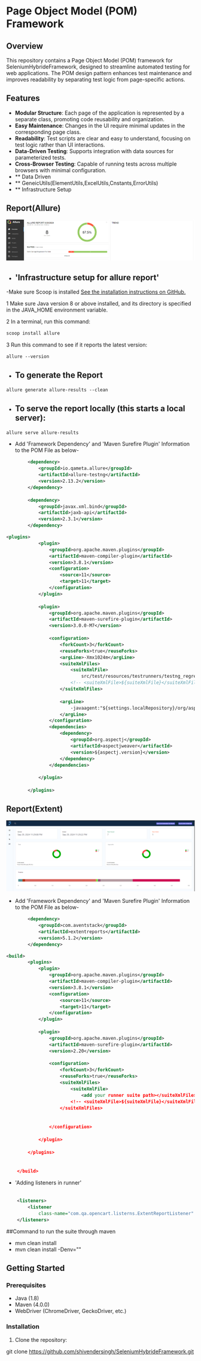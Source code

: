 # Page Object Model (POM) Framework

## Overview

This repository contains a Page Object Model (POM) framework for SeleniumHybrideFramework, designed to streamline automated testing for web applications. The POM design pattern enhances test maintenance and improves readability by separating test logic from page-specific actions.

## Features

- **Modular Structure**: Each page of the application is represented by a separate class, promoting code reusability and organization.
- **Easy Maintenance**: Changes in the UI require minimal updates in the corresponding page class.
- **Readability**: Test scripts are clear and easy to understand, focusing on test logic rather than UI interactions.
- **Data-Driven Testing**: Supports integration with data sources for parameterized tests.
- **Cross-Browser Testing**: Capable of running tests across multiple browsers with minimal configuration.
- ** Data Driven
- ** GeneicUtils(ElementUtils,ExcelUtils,Cnstants,ErrorUtils)
- ** Infrastructure Setup
## **Report(Allure)**
![Allure Report](assets/images/AllureReportImage.png)
- ## **'Infrastructure setup for allure report'**

-Make sure Scoop is installed [ See the installation instructions on GitHub.](https://github.com/ScoopInstaller/Install#readme)

1 Make sure Java version 8 or above installed, and its directory is specified in the JAVA_HOME environment variable.

2 In a terminal, run this command:
```xml
scoop install allure
```
3 Run this command to see if it reports the latest version:
```xml
allure --version
```
- ## **To generate the Report**
```xml
allure generate allure-results --clean
```
- ## **To serve the report locally (this starts a local server):**
```xml
allure serve allure-results
```

- Add 'Framework Dependency' and 'Maven Surefire Plugin' Information to the POM File as below-
```xml
		<dependency>
			<groupId>io.qameta.allure</groupId>
			<artifactId>allure-testng</artifactId>
			<version>2.13.2</version>
		</dependency>

		<dependency>
			<groupId>javax.xml.bind</groupId>
			<artifactId>jaxb-api</artifactId>
			<version>2.3.1</version>
		</dependency>
```
```xml
<plugins>
			<plugin>
				<groupId>org.apache.maven.plugins</groupId>
				<artifactId>maven-compiler-plugin</artifactId>
				<version>3.8.1</version>
				<configuration>
					<source>11</source>
					<target>11</target>
				</configuration>
			</plugin>

			<plugin>
				<groupId>org.apache.maven.plugins</groupId>
				<artifactId>maven-surefire-plugin</artifactId>
				<version>3.0.0-M7</version>

				<configuration>
					<forkCount>3</forkCount>
					<reuseForks>true</reuseForks>
					<argLine>-Xmx1024m</argLine>
					<suiteXmlFiles>
						<suiteXmlFile>
							src/test/resources/testrunners/testng_regression.xml</suiteXmlFile>
						<!-- <suiteXmlFile>${suiteXmlFile}</suiteXmlFile> -->
					</suiteXmlFiles>

					<argLine>
						-javaagent:"${settings.localRepository}/org/aspectj/aspectjweaver/${aspectj.version}/aspectjweaver-${aspectj.version}.jar"
					</argLine>
				</configuration>
				<dependencies>
					<dependency>
						<groupId>org.aspectj</groupId>
						<artifactId>aspectjweaver</artifactId>
						<version>${aspectj.version}</version>
					</dependency>
				</dependencies>

			</plugin>

		</plugins>
```

## **Report(Extent)**
![Extent Report](assets/images/extent_report.png)
- Add 'Framework Dependency' and 'Maven Surefire Plugin' Information to the POM File as below-
```xml
		<dependency>
			<groupId>com.aventstack</groupId>
			<artifactId>extentreports</artifactId>
			<version>5.1.2</version>
		</dependency>
```
```xml
<build>
		<plugins>
			<plugin>
				<groupId>org.apache.maven.plugins</groupId>
				<artifactId>maven-compiler-plugin</artifactId>
				<version>3.8.1</version>
				<configuration>
					<source>11</source>
					<target>11</target>
				</configuration>
			</plugin>

			<plugin>
				<groupId>org.apache.maven.plugins</groupId>
				<artifactId>maven-surefire-plugin</artifactId>
				<version>2.20</version>

				<configuration>
					<forkCount>3</forkCount>
					<reuseForks>true</reuseForks>
					<suiteXmlFiles>
						<suiteXmlFile>
							<add your runner suite path></suiteXmlFile>
						<!-- <suiteXmlFile>${suiteXmlFile}</suiteXmlFile> -->
					</suiteXmlFiles>


				</configuration>

			</plugin>

		</plugins>


	</build>
```
- 'Adding listeners in runner' 
```xml

	<listeners>
		<listener
			class-name="com.qa.opencart.listerns.ExtentReportListener" />
	</listeners>
```
##Command to run the suite through maven
- mvn clean install
- mvn clean install -Denv="<provide your desire environment>"

## Getting Started

### Prerequisites

- Java (1.8)
- Maven (4.0.0)
- WebDriver (ChromeDriver, GeckoDriver, etc.)


### Installation

1. Clone the repository:

  git clone https://github.com/shivendersingh/SeleniumHybrideFramework.git
  